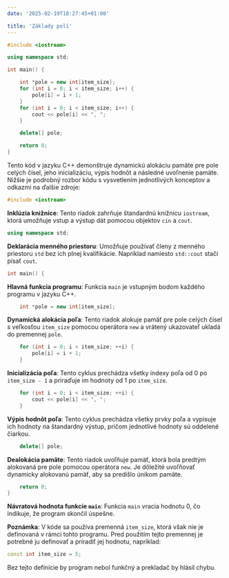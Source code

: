 ```yaml
---
date: '2025-02-19T18:27:45+01:00'

title: 'Základy polí'
---
```


```cpp
#include <iostream>

using namespace std;

int main() {

    int *pole = new int[item_size];
    for (int i = 0; i < item_size; i++) {
        pole[i] = i + 1;
    }
    for (int i = 0; i < item_size; i++) {
        cout << pole[i] << ", ";
    }

    delete[] pole;

    return 0;
}
```

Tento kód v jazyku C++ demonštruje dynamickú alokáciu pamäte pre pole celých čísel, jeho inicializáciu, výpis hodnôt a
následné uvoľnenie pamäte. Nižšie je podrobný rozbor kódu s vysvetlením jednotlivých konceptov a odkazmi na ďalšie
zdroje:

```cpp
#include <iostream>
```

**Inklúzia knižnice**: Tento riadok zahrňuje štandardnú knižnicu `iostream`, ktorá umožňuje vstup a výstup dát pomocou
objektov `cin` a `cout`.

```cpp
using namespace std;
```

**Deklarácia menného priestoru**: Umožňuje používať členy z menného priestoru `std` bez ich plnej kvalifikácie.
Napríklad namiesto `std::cout` stačí písať `cout`.

```cpp
int main() {
```

**Hlavná funkcia programu**: Funkcia `main` je vstupným bodom každého programu v jazyku C++.

```cpp
    int *pole = new int[item_size];
```

**Dynamická alokácia poľa**: Tento riadok alokuje pamäť pre pole celých čísel s veľkosťou `item_size` pomocou operátora
`new` a vrátený ukazovateľ ukladá do premennej `pole`.

```cpp
    for (int i = 0; i < item_size; ++i) {
        pole[i] = i + 1;
    }
```

**Inicializácia poľa**: Tento cyklus prechádza všetky indexy poľa od 0 po `item_size - 1` a priraďuje im hodnoty od 1 po
`item_size`.

```cpp
    for (int i = 0; i < item_size; ++i) {
        cout << pole[i] << ", ";
    }
```

**Výpis hodnôt poľa**: Tento cyklus prechádza všetky prvky poľa a vypisuje ich hodnoty na štandardný výstup, pričom
jednotlivé hodnoty sú oddelené čiarkou.

```cpp
    delete[] pole;
```

**Dealokácia pamäte**: Tento riadok uvoľňuje pamäť, ktorá bola predtým alokovaná pre pole pomocou operátora `new`. Je
dôležité uvoľňovať dynamicky alokovanú pamäť, aby sa predišlo únikom pamäte.

```cpp
    return 0;
}
```

**Návratová hodnota funkcie `main`**: Funkcia `main` vracia hodnotu 0, čo indikuje, že program skončil úspešne.

**Poznámka**: V kóde sa používa premenná `item_size`, ktorá však nie je definovaná v rámci tohto programu. Pred použitím
tejto premennej je potrebné ju definovať a priradiť jej hodnotu, napríklad:

```cpp
const int item_size = 5;
```

Bez tejto definície by program nebol funkčný a prekladač by hlásil chybu. 
